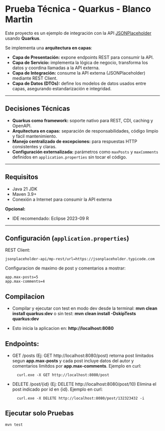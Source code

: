 # Prueba Técnica - Quarkus - Blanco Martin

Este proyecto es un ejemplo de integración con la API [JSONPlaceholder](https://jsonplaceholder.typicode.com) usando **Quarkus**.  

Se implementa una **arquitectura en capas**:

- **Capa de Presentación:** expone endpoints REST para consumir la API.  
- **Capa de Servicio:** implementa la lógica de negocio, transforma los datos y coordina llamadas a la API externa.  
- **Capa de Integración:** consume la API externa (JSONPlaceholder) mediante REST Client.  
- **Capa de Datos (DTOs):** define los modelos de datos usados entre capas, asegurando estandarización e integridad.

---

## Decisiones Técnicas

- **Quarkus como framework:** soporte nativo para REST, CDI, caching y OpenAPI.  
- **Arquitectura en capas:** separación de responsabilidades, código limpio y fácil mantenimiento.  
- **Manejo centralizado de excepciones:** para respuestas HTTP consistentes y claras.  
- **Configuración externalizada:** parámetros como `maxPosts` y `maxComments` definidos en `application.properties` sin tocar el código.

---

## Requisitos

- Java 21 JDK  
- Maven 3.9+  
- Conexión a Internet para consumir la API externa  

**Opcional:**  
- IDE recomendado: Eclipse 2023-09 R

---

## Configuración (`application.properties`)

REST Client:

	jsonplaceholder-api/mp-rest/url=https://jsonplaceholder.typicode.com

	
Configuracion de maximo de post y comentarios a mostrar:

	app.max-posts=5
	app.max-comments=4

## Compilacion

- Compilar y ejecutar con test en modo dev desde la terminal: **mvn clean install quarkus:dev** o sin test: **mvn clean install -DskipTests quarkus:dev**

- Esto inicia la aplicacion en: **http://localhost:8080**


## Endpoints:
- GET /posts (Ej: GET http://localhost:8080/post)
	retorna post limitados segun **app.max-posts** y cada post incluye datos del autor y comentarios limitdos por **app.max-comments**. Ejemplo en curl:

		curl.exe -X GET http://localhost:8080/post
		
- DELETE /post/{id} (Ej: DELETE http://localhost:8080/post/10)
Elimina el post indicado por id en {id}. Ejemplo en curl:

		curl.exe -X DELETE http://localhost:8080/post/132323432 -i

## Ejecutar solo Pruebas
	mvn test
